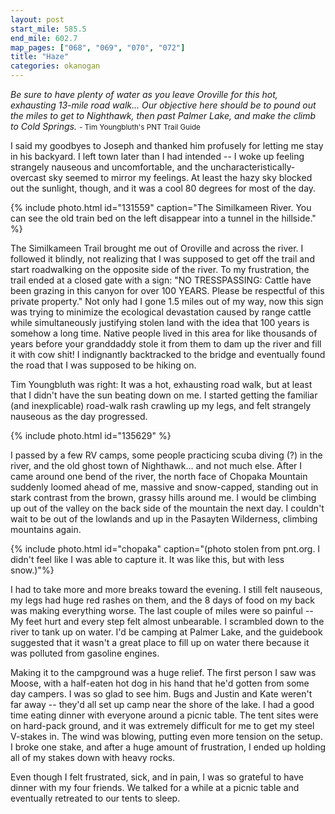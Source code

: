 ```yaml
---
layout: post
start_mile: 585.5
end_mile: 602.7
map_pages: ["068", "069", "070", "072"]
title: "Haze"
categories: okanogan
---
```


*Be sure to have plenty of water as you leave Oroville for this hot, exhausting
13-mile road walk... Our objective here should be to pound out the miles to get
to Nighthawk, then past Palmer Lake, and make the climb to Cold Springs.*
<small>- Tim Youngbluth's PNT Trail Guide</small>

I said my goodbyes to Joseph and thanked him profusely for letting me stay in
his backyard. I left town later than I had intended -- I woke up feeling strangely
nauseous and uncomfortable, and the uncharacteristically-overcast sky seemed to
mirror my feelings. At least the hazy sky blocked out the sunlight, though, and
it was a cool 80 degrees for most of the day.

{% include photo.html id="131559" caption="The Similkameen River. You can see
the old train bed on the left disappear into a tunnel in the hillside." %}

The Similkameen Trail brought me out of Oroville and across the river. I
followed it blindly, not realizing that I was supposed to get off the trail and
start roadwalking on the opposite side of the river. To my frustration, the
trail ended at a closed gate with a sign: "NO TRESSPASSING: Cattle have been
grazing in this canyon for over 100 YEARS.  Please be respectful of this private
property." Not only had I gone 1.5 miles out of my way, now this sign was trying
to minimize the ecological devastation caused by range cattle while
simultaneously justifying stolen land with the idea that 100 years is somehow a
long time.  Native people lived in this area for like thousands of years before
your granddaddy stole it from them to dam up the river and fill it with cow
shit! I indignantly backtracked to the bridge and eventually found the road that I was supposed
to be hiking on.

Tim Youngbluth was right: It was a hot, exhausting road walk, but at least that
I didn't have the sun beating down on me. I started getting the familiar (and
inexplicable) road-walk rash crawling up my legs, and felt strangely nauseous as
the day progressed.

{% include photo.html id="135629" %}

I passed by a few RV camps, some people practicing scuba diving (?) in the
river, and the old ghost town of Nighthawk... and not much else. After I came
around one bend of the river, the north face of Chopaka Mountain suddenly loomed
ahead of me, massive and snow-capped, standing out in stark contrast from the
brown, grassy hills around me. I would be climbing up out of the valley on the
back side of the mountain the next day. I couldn't wait to be out of the
lowlands and up in the Pasayten Wilderness, climbing mountains again.

{% include photo.html id="chopaka" caption="(photo stolen from pnt.org. I didn't feel like I was able to capture it. It was like this, but with less snow.)"%}

I had to take more and more breaks toward the evening. I still felt nauseous, my
legs had huge red rashes on them, and the 8 days of food on my back was making
everything worse. The last couple of miles were so painful -- My feet hurt and
every step felt almost unbearable. I scrambled down to the river to tank up on
water. I'd be camping at Palmer Lake, and the guidebook suggested that it wasn't
a great place to fill up on water there because it was polluted from gasoline
engines.

Making it to the campground was a huge relief. The first person I saw was Moose,
with a half-eaten hot dog in his hand that he'd gotten from some day campers. I
was so glad to see him. Bugs and Justin and Kate weren't far away -- they'd all
set up camp near the shore of the lake. I had a good time eating dinner with
everyone around a picnic table. The tent sites were on hard-pack ground, and it
was extremely difficult for me to get my steel V-stakes in. The wind was
blowing, putting even more tension on the setup. I broke one stake, and after a
huge amount of frustration, I ended up holding all of my stakes down with heavy
rocks.

Even though I felt frustrated, sick, and in pain, I was so grateful to have
dinner with my four friends. We talked for a while at a picnic table and
eventually retreated to our tents to sleep.
